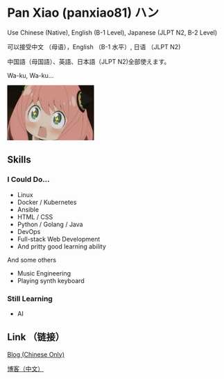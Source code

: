 # Pan Xiao (panxiao81) ハン

Use Chinese (Native), English (B-1 Level), Japanese (JLPT N2, B-2 Level)

可以接受中文 （母语），English （B-1 水平）, 日语 （JLPT N2)

中国語（母国語）、英語、日本語（JLPT N2)全部使えます。

Wa-ku, Wa-ku...

<img src="waku.jpg" width="200">

## Skills

### I Could Do...

- Linux
- Docker / Kubernetes
- Ansible
- HTML / CSS
- Python / Golang / Java
- DevOps
- Full-stack Web Development
- And pritty good learning ability

And some others

- Music Engineering
- Playing synth keyboard

### Still Learning

- AI

## Link （链接）

[Blog (Chinese Only)](https://www.ddupan.top/)

[博客（中文）](https://www.ddupan.top/)
